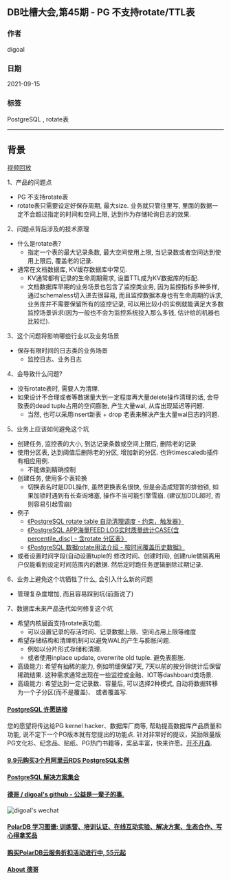 ## DB吐槽大会,第45期 - PG 不支持rotate/TTL表  
  
### 作者  
digoal  
  
### 日期  
2021-09-15  
  
### 标签  
PostgreSQL , rotate表  
  
----  
  
## 背景  
[视频回放](https://www.bilibili.com/video/BV1PT4y1f7YU/)  
  
1、产品的问题点  
- PG 不支持rotate表
- rotate表只需要设定好保存周期, 最大size. 业务就只管往里写, 里面的数据一定不会超过指定的时间和空间上限, 达到作为存储轮询日志的效果.  
  
2、问题点背后涉及的技术原理  
- 什么是rotate表?   
    - 指定一个表的最大记录条数, 最大空间使用上限, 当记录数或者空间达到使用上限后, 覆盖老的记录.  
- 通常在文档数据库, KV缓存数据库中常见.
    - KV通常都有记录的生命周期需求, 设置TTL成为KV数据库的标配.
    - 文档数据库早期的业务场景也包含了监控类业务, 因为监控指标多种多样, 通过schemaless切入进去很容易, 而且监控数据本身也有生命周期的诉求, 业务库并不需要保留所有的监控记录, 可以用比较小的实例就能满足大多数监控场景诉求(因为一般也不会为监控系统投入那么多钱, 估计给的机器也比较烂).    
  
3、这个问题将影响哪些行业以及业务场景  
- 保存有限时间的日志类的业务场景  
    - 监控日志、业务日志  
  
4、会导致什么问题?   
- 没有rotate表时, 需要人为清理.   
- 如果设计不合理或者等数据量大到一定程度再大量delete操作清理的话, 会导致表的dead tuple占用的空间膨胀, 产生大量wal, 从库出现延迟等问题.   
    - 当然, 也可以采用insert新表 + drop 老表来解决产生大量wal日志的问题.     
  
5、业务上应该如何避免这个坑  
- 创建任务, 监控表的大小, 到达记录条数或空间上限后, 删除老的记录  
- 使用分区表, 达到阈值后删除老的分区, 增加新的分区. 也许timescaledb插件有相应用例.   
    - 不能做到精确控制  
- 创建任务, 使用多个表轮换  
    - 切换表名时是DDL操作, 虽然更换表名很快, 但是会造成短暂的排他锁, 如果加锁时遇到有长查询堵塞, 操作不当可能引擎雪崩. (建议加DDL超时, 否则容易引起雪崩)  
- 例子  
    - [《PostgreSQL rotate table 自动清理调度 - 约束，触发器》](../201803/20180311_06.md)    
    - [《PostgreSQL APP海量FEED LOG实时质量统计CASE(含percentile_disc) - 含rotate 分区表》](../201802/20180205_04.md)    
    - [《PostgreSQL 数据rotate用法介绍 - 按时间覆盖历史数据》](../201703/20170321_02.md)    
- 或者设置时间字段(自动设置tuple的 修改时间、创建时间), 创建rule做隔离用户仅能看到设定时间范围内的数据. 然后定时跑任务逻辑删除过期记录.    
  
6、业务上避免这个坑牺牲了什么, 会引入什么新的问题  
- 管理复杂度增加, 而且容易踩到坑(前面说了)  
  
7、数据库未来产品迭代如何修复这个坑  
- 希望内核层面支持rotate表功能.   
    - 可以设置记录的存活时间、记录数据上限、空间占用上限等维度  
- 希望存储结构和清理机制可以避免WAL的产生与膨胀问题. 
    - 例如以分片形式存储和清理.
    - 或者使用inplace update, overwrite old tuple. 避免表膨胀. 
- 高级能力: 希望有抽稀的能力, 例如明细保留7天, 7天以前的按分钟统计后保留稀疏结果. 这种需求通常出现在一些监控或金融、IOT等dashboard类场景.
- 高级能力: 希望达到一定记录数、容量后, 可以选择2种模式, 自动将数据转移为一个子分区(而不是覆盖)、 或者覆盖写. 
  
  
  
  
#### [PostgreSQL 许愿链接](https://github.com/digoal/blog/issues/76 "269ac3d1c492e938c0191101c7238216")
您的愿望将传达给PG kernel hacker、数据库厂商等, 帮助提高数据库产品质量和功能, 说不定下一个PG版本就有您提出的功能点. 针对非常好的提议，奖励限量版PG文化衫、纪念品、贴纸、PG热门书籍等，奖品丰富，快来许愿。[开不开森](https://github.com/digoal/blog/issues/76 "269ac3d1c492e938c0191101c7238216").  
  
  
#### [9.9元购买3个月阿里云RDS PostgreSQL实例](https://www.aliyun.com/database/postgresqlactivity "57258f76c37864c6e6d23383d05714ea")
  
  
#### [PostgreSQL 解决方案集合](https://yq.aliyun.com/topic/118 "40cff096e9ed7122c512b35d8561d9c8")
  
  
#### [德哥 / digoal's github - 公益是一辈子的事.](https://github.com/digoal/blog/blob/master/README.md "22709685feb7cab07d30f30387f0a9ae")
  
  
![digoal's wechat](../pic/digoal_weixin.jpg "f7ad92eeba24523fd47a6e1a0e691b59")
  
  
#### [PolarDB 学习图谱: 训练营、培训认证、在线互动实验、解决方案、生态合作、写心得拿奖品](https://www.aliyun.com/database/openpolardb/activity "8642f60e04ed0c814bf9cb9677976bd4")
  
  
#### [购买PolarDB云服务折扣活动进行中, 55元起](https://www.aliyun.com/activity/new/polardb-yunparter?userCode=bsb3t4al "e0495c413bedacabb75ff1e880be465a")
  
  
#### [About 德哥](https://github.com/digoal/blog/blob/master/me/readme.md "a37735981e7704886ffd590565582dd0")
  

